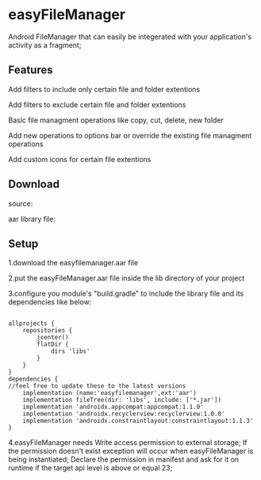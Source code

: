 # easyFileManager
Android FileManager that can easily be integerated with your application's activity as a fragment;

## Features
Add filters to include only certain file and folder extentions

Add filters to exclude certain file and folder extentions

Basic file managment operations like copy, cut, delete, new folder

Add new operations to options bar or override the existing file managment operations

Add custom icons for certain file extentions

## Download
source:

aar library file:

## Setup

1.download the easyfilemanager.aar file

2.put the easyFileManager.aar file inside the lib directory of your project

3.configure you module's "build.gradle" to include the library file and its dependencies like below:

```

allprojects {
    repositories {
        jcenter()
        flatDir {
            dirs 'libs'
        }
    }
}
dependencies {
//feel free to update these to the latest versions
    implementation (name:'easyfilemanager',ext:'aar')
    implementation fileTree(dir: 'libs', include: ['*.jar'])
    implementation 'androidx.appcompat:appcompat:1.1.0'
    implementation 'androidx.recyclerview:recyclerview:1.0.0'
    implementation 'androidx.constraintlayout:constraintlayout:1.1.3'
}

```

4.easyFileManager needs Write access permission to external storage; If the permission doesn't exist exception will occur when easyFileManager is being instantiated; Declare the permission in manifest and ask for it on runtime if the target api level is above or equal 23;
